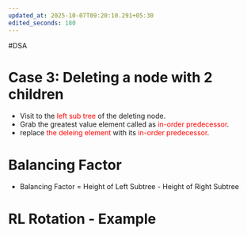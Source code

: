```yaml
---
updated_at: 2025-10-07T09:20:10.291+05:30
edited_seconds: 180
---
```

#DSA 
# Case 3: Deleting a node with 2 children
- Visit to the <font color="#ff0000">left sub tree</font> of the deleting node.
- Grab the greatest value element called as <font color="#ff0000">in-order predecessor</font>.
- replace <font color="#ff0000">the deleing element</font> with its <font color="#ff0000">in-order predecessor</font>.

# Balancing Factor
- Balancing Factor = Height of Left Subtree - Height of Right Subtree
# RL Rotation - Example
